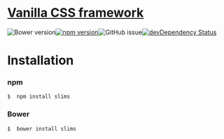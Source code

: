 # [Vanilla CSS framework](http://gitscrum.github.io/slims/)
![Bower version](https://img.shields.io/bower/v/slims.svg?style=flat-square)[![npm version](https://img.shields.io/npm/v/slims.svg?style=flat-square)](https://www.npmjs.com/package/slims)![GitHub issue](https://img.shields.io/github/issues/gitscrum/slims.svg?style=flat-square)[![devDependency Status](https://david-dm.org/gitscrum/slims/dev-status.svg?style=flat-square)](https://david-dm.org/gitscrum/Slims#info=devDependencies)

# Installation
### npm
```console 
$  npm install slims
```

### Bower
```console 
$  bower install slims
```
